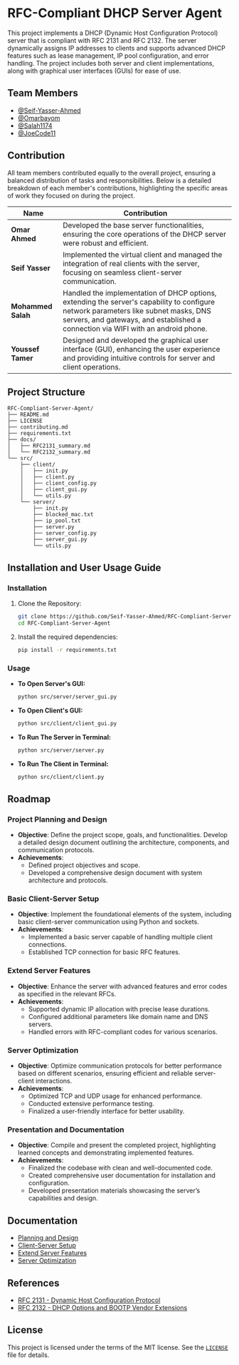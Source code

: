# RFC-Compliant DHCP Server Agent
This project implements a DHCP (Dynamic Host Configuration Protocol) server that is compliant with RFC 2131 and RFC 2132. The server dynamically assigns IP addresses to clients and supports advanced DHCP features such as lease management, IP pool configuration, and error handling. The project includes both server and client implementations, along with graphical user interfaces (GUIs) for ease of use.

## Team Members
- [@Seif-Yasser-Ahmed](https://github.com/Seif-Yasser-Ahmed)
- [@Omarbayom](https://github.com/Omarbayom)
- [@Salah1174](https://github.com/Salah1174)
- [@JoeCode11](https://github.com/JoeCode11)

## Contribution
All team members contributed equally to the overall project, ensuring a balanced distribution of tasks and responsibilities. Below is a detailed breakdown of each member's contributions, highlighting the specific areas of work they focused on during the project.

| Name           |Contribution                                |
|----------------|---------------------------------------------|
| **Omar Ahmed** |  Developed the base server functionalities, ensuring the core operations of the DHCP server were robust and efficient. |
| **Seif Yasser**|  Implemented the virtual client and managed the integration of real clients with the server, focusing on seamless client-server communication. |
| **Mohammed Salah** |  Handled the implementation of DHCP options, extending the server's capability to configure network parameters like subnet masks, DNS servers, and gateways, and established a connection via WIFI with an android phone.  |
| **Youssef Tamer** |  Designed and developed the graphical user interface (GUI), enhancing the user experience and providing intuitive controls for server and client operations. |

## Project Structure
```
RFC-Compliant-Server-Agent/
├── README.md
├── LICENSE
├── contributing.md
├── requirements.txt
├── docs/
│   ├── RFC2131_summary.md
│   └── RFC2132_summary.md
└── src/
    ├── client/
    │   ├── init.py
    │   ├── client.py
    │   ├── client_config.py
    │   ├── client_gui.py
    │   └── utils.py
    └── server/
        ├── init.py
        ├── blocked_mac.txt
        ├── ip_pool.txt
        ├── server.py
        ├── server_config.py
        ├── server_gui.py
        └── utils.py
```
## Installation and User Usage Guide

### Installation
1. Clone the Repository:
   ```bash
   git clone https://github.com/Seif-Yasser-Ahmed/RFC-Compliant-Server-Agent.git
   cd RFC-Compliant-Server-Agent
   ```

2. Install the required dependencies:
   ```bash
   pip install -r requirements.txt
   ```

### Usage
- **To Open Server's GUI:**
  ```bash
  python src/server/server_gui.py
  ```

- **To Open Client's GUI:**
  ```bash
  python src/client/client_gui.py
  ```

- **To Run The Server in Terminal:**
  ```bash
  python src/server/server.py
  ```

- **To Run The Client in Terminal:**
  ```bash
  python src/client/client.py
  ```

## Roadmap

### Project Planning and Design
- **Objective**: Define the project scope, goals, and functionalities. Develop a detailed design document outlining the architecture, components, and communication protocols.
- **Achievements**:
  - Defined project objectives and scope.
  - Developed a comprehensive design document with system architecture and protocols.

### Basic Client-Server Setup
- **Objective**: Implement the foundational elements of the system, including basic client-server communication using Python and sockets.
- **Achievements**:
  - Implemented a basic server capable of handling multiple client connections.
  - Established TCP connection for basic RFC features.

### Extend Server Features
- **Objective**: Enhance the server with advanced features and error codes as specified in the relevant RFCs.
- **Achievements**:
  - Supported dynamic IP allocation with precise lease durations.
  - Configured additional parameters like domain name and DNS servers.
  - Handled errors with RFC-compliant codes for various scenarios.

### Server Optimization
- **Objective**: Optimize communication protocols for better performance based on different scenarios, ensuring efficient and reliable server-client interactions.
- **Achievements**:
  - Optimized TCP and UDP usage for enhanced performance.
  - Conducted extensive performance testing.
  - Finalized a user-friendly interface for better usability.

### Presentation and Documentation
- **Objective**: Compile and present the completed project, highlighting learned concepts and demonstrating implemented features.
- **Achievements**:
  - Finalized the codebase with clean and well-documented code.
  - Created comprehensive user documentation for installation and configuration.
  - Developed presentation materials showcasing the server’s capabilities and design.

## Documentation
- [Planning and Design](https://drive.google.com/file/d/1ClTFydsEEWL7uvOUggPlx6osTgWdA_r3/view?usp=drive_link)
- [Client-Server Setup](https://drive.google.com/file/d/1WqLEdGrZj1wAxTQX6SMTMlkCWzyZshGu/view?usp=drive_link)
- [Extend Server Features](https://drive.google.com/file/d/17odP42jeeAXGkYLvlgNXzrzAXsOb1d0s/view?usp=drive_link)
- [Server Optimization](https://drive.google.com/file/d/1nyslLbnu_CQ_gIe3M1KlEIw7b4U_CBeE/view?usp=drive_link)

## References
- [RFC 2131 - Dynamic Host Configuration Protocol](https://tools.ietf.org/html/rfc2131)
- [RFC 2132 - DHCP Options and BOOTP Vendor Extensions](https://tools.ietf.org/html/rfc2132)
## License
This project is licensed under the terms of the MIT license. See the [`LICENSE`](LICENSE) file for details.
